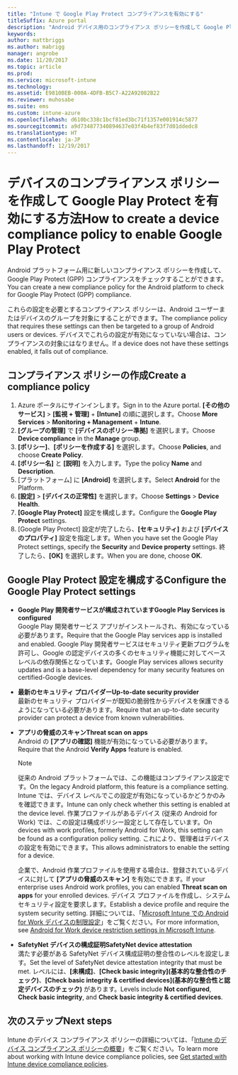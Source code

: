 ```yaml
---
title: "Intune で Google Play Protect コンプライアンスを有効にする"
titleSuffix: Azure portal
description: "Android デバイス用のコンプライアンス ポリシーを作成して Google Play Protect を有効にする方法について説明します。"
keywords: 
author: mattbriggs
ms.author: mabrigg
manager: angrobe
ms.date: 11/20/2017
ms.topic: article
ms.prod: 
ms.service: microsoft-intune
ms.technology: 
ms.assetid: E9810BEB-000A-4DFB-B5C7-A22A92082B22
ms.reviewer: muhosabe
ms.suite: ems
ms.custom: intune-azure
ms.openlocfilehash: d610bc338c1bcf81ed3bc71f1357e001914c5877
ms.sourcegitcommit: a9d734877340894637e03f4b4ef83f7d01ddedc8
ms.translationtype: HT
ms.contentlocale: ja-JP
ms.lasthandoff: 12/19/2017
---
```

# <a name="how-to-create-a-device-compliance-policy-to-enable-google-play-protect"></a><span data-ttu-id="6512d-103">デバイスのコンプライアンス ポリシーを作成して Google Play Protect を有効にする方法</span><span class="sxs-lookup"><span data-stu-id="6512d-103">How to create a device compliance policy to enable Google Play Protect</span></span>

<span data-ttu-id="6512d-104">Android プラットフォーム用に新しいコンプライアンス ポリシーを作成して、Google Play Protect (GPP) コンプライアンスをチェックすることができます。</span><span class="sxs-lookup"><span data-stu-id="6512d-104">You can create a new compliance policy for the Android platform to check for Google Play Protect (GPP) compliance.</span></span>

<span data-ttu-id="6512d-105">これらの設定を必要とするコンプライアンス ポリシーは、Android ユーザーまたはデバイスのグループを対象にすることができます。</span><span class="sxs-lookup"><span data-stu-id="6512d-105">The compliance policy that requires these settings can then be targeted to a group of Android users or devices.</span></span> <span data-ttu-id="6512d-106">デバイスでこれらの設定が有効になっていない場合は、コンプライアンスの対象にはなりません。</span><span class="sxs-lookup"><span data-stu-id="6512d-106">If a device does not have these settings enabled, it falls out of compliance.</span></span>

## <a name="create-a-compliance-policy"></a><span data-ttu-id="6512d-107">コンプライアンス ポリシーの作成</span><span class="sxs-lookup"><span data-stu-id="6512d-107">Create a compliance policy</span></span>

1. <span data-ttu-id="6512d-108">Azure ポータルにサインインします。</span><span class="sxs-lookup"><span data-stu-id="6512d-108">Sign in to the Azure portal.</span></span> <span data-ttu-id="6512d-109">**[その他のサービス]** > **[監視 + 管理]** + **[Intune]** の順に選択します。</span><span class="sxs-lookup"><span data-stu-id="6512d-109">Choose **More Services** > **Monitoring + Management** + **Intune**.</span></span>
2. <span data-ttu-id="6512d-110">**[グループの管理]** で **[デバイスのポリシー準拠]** を選択します。</span><span class="sxs-lookup"><span data-stu-id="6512d-110">Choose **Device compliance** in the **Manage** group.</span></span> 
3. <span data-ttu-id="6512d-111">**[ポリシー]**、**[ポリシーを作成する]** を選択します。</span><span class="sxs-lookup"><span data-stu-id="6512d-111">Choose **Policies**, and choose **Create Policy**.</span></span>
4. <span data-ttu-id="6512d-112">**[ポリシー名]** と **[説明]** を入力します。</span><span class="sxs-lookup"><span data-stu-id="6512d-112">Type the policy **Name** and **Description**.</span></span>
5. <span data-ttu-id="6512d-113">[プラットフォーム] に **[Android]** を選択します。</span><span class="sxs-lookup"><span data-stu-id="6512d-113">Select **Android** for the Platform.</span></span>
6. <span data-ttu-id="6512d-114">**[設定]** > **[デバイスの正常性]** を選択します。</span><span class="sxs-lookup"><span data-stu-id="6512d-114">Choose **Settings** > **Device Health**.</span></span>
7. <span data-ttu-id="6512d-115">**[Google Play Protect]** 設定を構成します。</span><span class="sxs-lookup"><span data-stu-id="6512d-115">Configure the **Google Play Protect** settings.</span></span>
8. <span data-ttu-id="6512d-116">[Google Play Protect] 設定が完了したら、**[セキュリティ]** および **[デバイスのプロパティ]** 設定を指定します。</span><span class="sxs-lookup"><span data-stu-id="6512d-116">When you have set the Google Play Protect settings, specify the **Security** and **Device property** settings.</span></span> <span data-ttu-id="6512d-117">終了したら、**[OK]** を選択します。</span><span class="sxs-lookup"><span data-stu-id="6512d-117">When you are done, choose **OK**.</span></span>

## <a name="configure-the-google-play-protect-settings"></a><span data-ttu-id="6512d-118">Google Play Protect 設定を構成する</span><span class="sxs-lookup"><span data-stu-id="6512d-118">Configure the Google Play Protect settings</span></span>

 - <span data-ttu-id="6512d-119">**Google Play 開発者サービスが構成されています**</span><span class="sxs-lookup"><span data-stu-id="6512d-119">**Google Play Services is configured**</span></span>  
   <span data-ttu-id="6512d-120">Google Play 開発者サービス アプリがインストールされ、有効になっている必要があります。</span><span class="sxs-lookup"><span data-stu-id="6512d-120">Require that the Google Play services app is installed and enabled.</span></span> <span data-ttu-id="6512d-121">Google Play 開発者サービスはセキュリティ更新プログラムを許可し、Google の認定デバイスの多くのセキュリティ機能に対してベースレベルの依存関係となっています。</span><span class="sxs-lookup"><span data-stu-id="6512d-121">Google Play services allows security updates and is a base-level dependency for many security features on certified-Google devices.</span></span>
 - <span data-ttu-id="6512d-122">**最新のセキュリティ プロバイダー**</span><span class="sxs-lookup"><span data-stu-id="6512d-122">**Up-to-date security provider**</span></span>  
   <span data-ttu-id="6512d-123">最新のセキュリティ プロバイダーが既知の脆弱性からデバイスを保護できるようになっている必要があります。</span><span class="sxs-lookup"><span data-stu-id="6512d-123">Require that an up-to-date security provider can protect a device from known vulnerabilities.</span></span>
 - <span data-ttu-id="6512d-124">**アプリの脅威のスキャン**</span><span class="sxs-lookup"><span data-stu-id="6512d-124">**Threat scan on apps**</span></span>  
   <span data-ttu-id="6512d-125">Android の **[アプリの確認]** 機能が有効になっている必要があります。</span><span class="sxs-lookup"><span data-stu-id="6512d-125">Require that the Android **Verify Apps** feature is enabled.</span></span>
    > [!Note]  
    > <span data-ttu-id="6512d-126">従来の Android プラットフォームでは、この機能はコンプライアンス設定です。</span><span class="sxs-lookup"><span data-stu-id="6512d-126">On the legacy Android platform, this feature is a compliance setting.</span></span> <span data-ttu-id="6512d-127">Intune では、デバイス レベルでこの設定が有効になっているかどうかのみを確認できます。</span><span class="sxs-lookup"><span data-stu-id="6512d-127">Intune can only check whether this setting is enabled at the device level.</span></span> <span data-ttu-id="6512d-128">作業プロファイルがあるデバイス (従来の Android for Work) では、この設定は構成ポリシー設定として存在しています。</span><span class="sxs-lookup"><span data-stu-id="6512d-128">On devices with work profiles, formerly Android for Work, this setting can be found as a configuration policy setting.</span></span> <span data-ttu-id="6512d-129">これにより、管理者はデバイスの設定を有効にできます。</span><span class="sxs-lookup"><span data-stu-id="6512d-129">This allows administrators to enable the setting for a device.</span></span>

    <span data-ttu-id="6512d-130">企業で、Android 作業プロファイルを使用する場合は、登録されているデバイスに対して **[アプリの脅威のスキャン]** を有効にできます。</span><span class="sxs-lookup"><span data-stu-id="6512d-130">If your enterprise uses Android work profiles, you can enabled **Threat scan on apps** for your enrolled devices.</span></span> <span data-ttu-id="6512d-131">デバイス プロファイルを作成し、システム セキュリティ設定を要求します。</span><span class="sxs-lookup"><span data-stu-id="6512d-131">Establish a device profile and require the system security setting.</span></span> <span data-ttu-id="6512d-132">詳細については、「[Microsoft Intune での Android for Work デバイスの制限設定](device-restrictions-android-for-work.md)」をご覧ください。</span><span class="sxs-lookup"><span data-stu-id="6512d-132">For more information, see [Android for Work device restriction settings in Microsoft Intune](device-restrictions-android-for-work.md).</span></span>

 - <span data-ttu-id="6512d-133">**SafetyNet デバイスの構成証明**</span><span class="sxs-lookup"><span data-stu-id="6512d-133">**SafetyNet device attestation**</span></span>  
   <span data-ttu-id="6512d-134">満たす必要がある SafetyNet デバイス構成証明の整合性のレベルを設定します。</span><span class="sxs-lookup"><span data-stu-id="6512d-134">Set the level of SafetyNet device attestation integrity that must be met.</span></span> <span data-ttu-id="6512d-135">レベルには、**[未構成]**、**[Check basic integrity]\(基本的な整合性のチェック\)**、**[Check basic integrity & certified devices]\(基本的な整合性と認定デバイスのチェック\)** があります。</span><span class="sxs-lookup"><span data-stu-id="6512d-135">Levels include **Not configured**, **Check basic integrity**, and **Check basic integrity & certified devices**.</span></span>




## <a name="next-steps"></a><span data-ttu-id="6512d-136">次のステップ</span><span class="sxs-lookup"><span data-stu-id="6512d-136">Next steps</span></span>

<span data-ttu-id="6512d-137">Intune のデバイス コンプライアンス ポリシーの詳細については、「[Intune のデバイス コンプライアンス ポリシーの概要](device-compliance-get-started.md)」をご覧ください。</span><span class="sxs-lookup"><span data-stu-id="6512d-137">To learn more about working with Intune device compliance policies, see [Get started with Intune device compliance policies](device-compliance-get-started.md).</span></span>